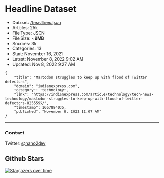 # Headline Dataset

- Dataset: [/headlines.json](https://raw.githubusercontent.com/fwd/news/master/headlines.json) 
- Articles: 25k
- File Type: JSON
- File Size: ~**9MB**
- Sources: 3k
- Categories: 13
- Start: November 16, 2021
- Latest: November 8, 2022 9:02 AM
- Updated: Nov 8, 2022 9:27 AM

```
{
    "title": "Mastodon struggles to keep up with flood of Twitter defectors",
    "domain": "indianexpress.com",
    "category": "technology",
    "link": "https://indianexpress.com/article/technology/tech-news-technology/mastodon-struggles-to-keep-up-with-flood-of-twitter-defectors-8255595/",
    "timestamp": 1667884035,
    "published": "November 8, 2022 12:07 AM"
}
```

---

### Contact 

Twitter: [@nano2dev](https://twitter.com/nano2dev)

## Github Stars

[![Stargazers over time](https://starchart.cc/fwd/news.svg)](https://starchart.cc/fwd/news)
